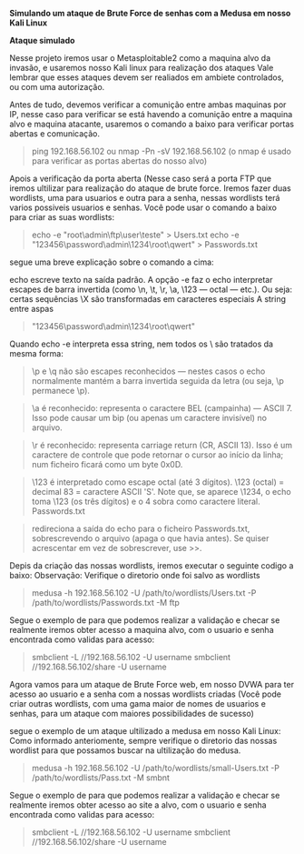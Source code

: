 **Simulando um ataque de Brute Force de senhas com a Medusa em nosso Kali Linux**

**Ataque simulado**

Nesse projeto iremos usar o Metasploitable2 como a maquina alvo da invasão, e usaremos nosso Kali linux para realização dos ataques
Vale lembrar que esses ataques devem ser realiados em ambiete controlados, ou com uma autorização.

Antes de tudo, devemos verificar a comunição entre ambas maquinas por IP, nesse caso para verificar se está havendo a comunição entre a maquina alvo e maquina atacante, usaremos o comando a baixo para verificar portas abertas e comunicação.

> ping 192.168.56.102 ou nmap -Pn -sV 192.168.56.102 (o nmap é usado para verificar as portas abertas do nosso alvo)

Apois a verificação da porta aberta (Nesse caso será a porta FTP que iremos ultilizar para realização do ataque de brute force. Iremos fazer duas wordlists, uma para usuarios e outra para a senha, nessas wordlists terá varios possiveis usuarios e senhas.
Você pode usar o comando a baixo para criar as suas wordlists:

> echo -e "root\admin\ftp\user\teste" > Users.txt
> echo -e "123456\password\admin\1234\root\qwert" > Passwords.txt

segue uma breve explicação sobre o comando a cima:

echo escreve texto na saída padrão.
A opção -e faz o echo interpretar escapes de barra invertida (como \n, \t, \r, \a, \123 — octal — etc.). Ou seja: certas sequências \X são transformadas em caracteres especiais
A string entre aspas

> "123456\password\admin\1234\root\qwert"

Quando echo -e interpreta essa string, nem todos os \ são tratados da mesma forma:

> \p e \q não são escapes reconhecidos — nestes casos o echo normalmente mantém a barra invertida seguida da letra (ou seja, \p permanece \p).

> \a é reconhecido: representa o caractere BEL (campainha) — ASCII 7. Isso pode causar um bip (ou apenas um caractere invisível) no arquivo.

> \r é reconhecido: representa carriage return (CR, ASCII 13). Isso é um caractere de controle que pode retornar o cursor ao início da linha; num ficheiro ficará como um byte 0x0D.

> \123 é interpretado como escape octal (até 3 dígitos). \123 (octal) = decimal 83 = caractere ASCII 'S'. Note que, se aparece \1234, o echo toma \123 (os três dígitos) e o 4 sobra como caractere literal.
> Passwords.txt

> redireciona a saída do echo para o ficheiro Passwords.txt, sobrescrevendo o arquivo (apaga o que havia antes). Se quiser acrescentar em vez de sobrescrever, use >>.


Depis da criação das nossas wordlists, iremos executar o seguinte codigo a baixo:
Observação: Verifique o diretorio onde foi salvo as wordlists

> medusa -h 192.168.56.102 -U /path/to/wordlists/Users.txt -P /path/to/wordlists/Passwords.txt -M ftp

Segue o exemplo de para que podemos realizar a validação e checar se realmente iremos obter acesso a maquina alvo, com o usuario e senha encontrada como validas para acesso:

> smbclient -L //192.168.56.102 -U username
> smbclient //192.168.56.102/share -U username

Agora vamos para um ataque de Brute Force web, em nosso DVWA para ter acesso ao usuario e a senha com a nossas wordlists criadas (Você pode criar outras wordlists, com uma gama maior de nomes de usuarios e senhas, para um ataque com maiores possibilidades de sucesso)

segue o exemplo de um ataque ultilizado a medusa em nosso Kali Linux:
Como informado anteriomente, sempre verifique o diretorio das nossas wordlist para que possamos buscar na ultilização do medusa.

> medusa -h 192.168.56.102 -U /path/to/wordlists/small-Users.txt -P /path/to/wordlists/Pass.txt -M smbnt

Segue o exemplo de para que podemos realizar a validação e checar se realmente iremos obter acesso ao site a alvo, com o usuario e senha encontrada como validas para acesso:

> smbclient -L //192.168.56.102 -U username
> smbclient //192.168.56.102/share -U username
